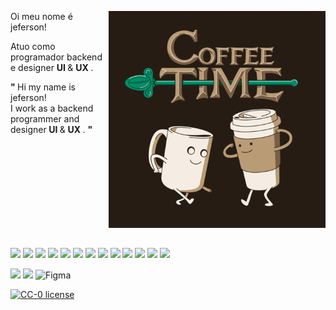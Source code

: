 <p>
  <img  align=right src="https://github.com/git-cardoso/pr0m3theus.github.io/blob/master/imgs/coffeTome.gif" width="347" />
</p>
Oi meu nome é jeferson!    

Atuo como programador backend e designer <strong> UI </strong> & <strong> UX </strong>.

<strong> " </strong>     Hi my name is jeferson!   
   I work as a backend programmer and designer<strong> UI </strong> & <strong> UX </strong>. 
   <strong> " </strong>
   
   <br/>
   <br/>
   <br/>
   <br/>
   <br/>
   <br/>
   <br/>
   <br/>
    <br/>





   



![](https://img.shields.io/badge/Linux-FCC624?style=for-the-badge&logo=linux&logoColor=black)  ![](https://img.shields.io/badge/shell_script-%23121011.svg?style=for-the-badge&logo=gnu-bash&logoColor=white) ![](https://img.shields.io/badge/c-%2300599C.svg?style=for-the-badge&logo=c&logoColor=white)  ![](https://img.shields.io/badge/c++-%2300599C.svg?style=for-the-badge&logo=c%2B%2B&logoColor=white) ![](https://img.shields.io/badge/python-%2314354C.svg?style=for-the-badge&logo=python&logoColor=white") ![](https://img.shields.io/badge/django-%23092E20.svg?style=for-the-badge&logo=django&logoColor=white)  ![](https://img.shields.io/badge/DJANGO-REST-ff1709?style=for-the-badge&logo=django&logoColor=white&color=ff1709&labelColor=gray) ![](https://img.shields.io/badge/dart-%230175C2.svg?style=for-the-badge&logo=dart&logoColor=white)   ![](https://img.shields.io/badge/Flutter-%2302569B.svg?style=for-the-badge&logo=Flutter&logoColor=white) ![](https://img.shields.io/badge/javascript-%23323330.svg?style=for-the-badge&logo=javascript&logoColor=%23F7DF1E")  ![](https://img.shields.io/badge/TypeScript-007ACC?style=for-the-badge&logo=typescript&logoColor=white) ![](https://img.shields.io/badge/Next-black?style=for-the-badge&logo=next.js&logoColor=white)   ![](https://img.shields.io/badge/React-20232A?style=for-the-badge&logo=react&logoColor=61DAFB) 

![](https://img.shields.io/badge/-Postman-FF6C37?logo=postman&logoColor=white&style=for-the-badge)   ![](https://img.shields.io/badge/-git-orange?logo=git&logoColor=white&style=for-the-badge)     ![Figma](https://img.shields.io/badge/figma-%23F24E1E.svg?style=for-the-badge&logo=figma&logoColor=white)
    

[![CC-0 license](https://img.shields.io/badge/License-CC--0-blue.svg)](https://creativecommons.org/licenses/by-nd/4.0)


